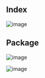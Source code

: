 ## Index
![image](https://github.com/user-attachments/assets/5e383f7f-df17-45fb-a2d5-1ab0feb05150)

## Package
![image](https://github.com/user-attachments/assets/a3eea311-0ed7-4a10-8242-ccdd4250c645)

![image](https://github.com/user-attachments/assets/37724f33-68a8-4408-a9f7-08f128a4dd32)


